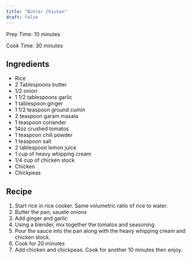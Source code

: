 ```yaml
---
title: "Butter Chicken"
draft: false
---
```


Prep Time: 10 minutes

Cook Time: 30 minutes

## Ingredients
- Rice
- 2 Tablespoons butter
- 1/2 onion
- 1 1/2 tablespoons garlic
- 1 tablespoon ginger
- 1 1/2 teaspoon ground cumin
- 2 teaspoon garam masala
- 1 teaspoon coriander
- 14oz crushed tomatos
- 1 teaspoon chili powder
- 1 teaspoon salt
- 2 tablespoon lemon juice
- 1 cup of heavy whipping cream
- 1/4 cup of chicken stock
- Chicken
- Chickpeas

## Recipe

1. Start rice in rice cooker. Same volumetric ratio of rice to water.
2. Butter the pan, sauete onions
3. Add ginger and garlic
4. Using a blender, mix together the tomatos and seasoning
5. Pour the sauce into the pan along with the heavy whipping cream and chicken stock.
6. Cook for 20 minutes
7. Add chicken and chickpeas. Cook for another 10 minutes then enjoy.
